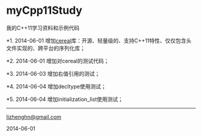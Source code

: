 myCpp11Study
============

我的C++11学习资料和示例代码

*1. 2014-06-01 增加[cereal](http://uscilab.github.io/cereal/index.html)库：开源、轻量级的、支持C++11特性、仅仅包含头文件实现的、跨平台的序列化库；

*2. 2014-06-01 增加对cereal的测试代码；

*3. 2014-06-03 增加右值引用的测试；

*4. 2014-06-04 增加decltype使用测试；

*5. 2014-06-04 增加initialization_list使用测试；

****
lizhenghn@gmail.com

2014-06-01